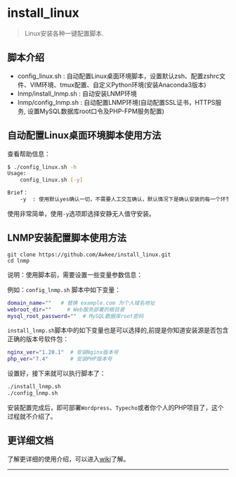 # install_linux
> Linux安装各种一键配置脚本.

## 脚本介绍

- config_linux.sh : 自动配置Linux桌面环境脚本，设置默认zsh、配置zshrc文件、VIM环境、tmux配置、自定义Python环境(安装Anaconda3版本)
- lnmp/install_lnmp.sh : 自动安装LNMP环境
- lnmp/config_lnmp.sh : 自动配置LNMP环境(自动配置SSL证书，HTTPS服务, 设置MySQL数据库root口令及PHP-FPM服务配置)


## 自动配置Linux桌面环境脚本使用方法

查看帮助信息：
```bash
$ ./config_linux.sh -h
Usage:
    config_linux.sh [-y]

Brief：
    -y  : 使用默认yes确认一切，不需要人工交互确认，默认情况下是确认安装的每一个环节
```
使用非常简单，使用`-y`选项即选择安静无人值守安装。




## LNMP安装配置脚本使用方法

```
git clone https://github.com/Awkee/install_linux.git
cd lnmp
```

说明：使用脚本前，需要设置一些变量参数信息：

例如：`config_lnmp.sh` 脚本中如下变量：
```bash
domain_name=""   # 替换 example.com 为个人域名地址
webroot_dir=""     # Web服务部署的根目录
mysql_root_password=""  # MySQL数据库root密码

```

`install_lnmp.sh`脚本中的如下变量也是可以选择的,前提是你知道安装源是否包含正确的版本号软件包：
```bash
nginx_ver="1.20.1"  # 安装Nginx版本号
php_ver="7.4"       # 安装PHP版本号
```

设置好，接下来就可以执行脚本了：


```bash
./install_lnmp.sh
./config_lnmp.sh
```

安装配置完成后，即可部署`Wordpress`、`Typecho`或者你个人的PHP项目了，这个过程就不介绍了。


## 更详细文档

了解更详细的使用介绍，可以进入[wiki](https://github.com/Awkee/install_linux/wiki)了解。

---
